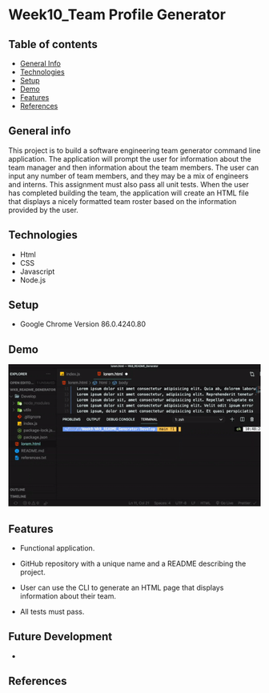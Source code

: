# Week10_Team Profile Generator

## Table of contents

- [General Info](#general-info)
- [Technologies](#technologies)
- [Setup](#setup)
- [Demo](#demo)
- [Features](#features)
- [References](#references)

## General info

This project is to build a software engineering team generator command line application. The application will prompt the user for information about the team manager and then information about the team members. The user can input any number of team members, and they may be a mix of engineers and interns. This assignment must also pass all unit tests. When the user has completed building the team, the application will create an HTML file that displays a nicely formatted team roster based on the information provided by the user.

## Technologies

- Html
- CSS
- Javascript
- Node.js

## Setup

- Google Chrome Version 86.0.4240.80

## Demo

![Portfolio Demo](https://github.com/great-simonlee/Wk9_README_Generator/blob/main/Develop/README%20Generator.gif)

## Features

- Functional application.

- GitHub repository with a unique name and a README describing the project.

- User can use the CLI to generate an HTML page that displays information about their team.

- All tests must pass.

## Future Development

-

## References
